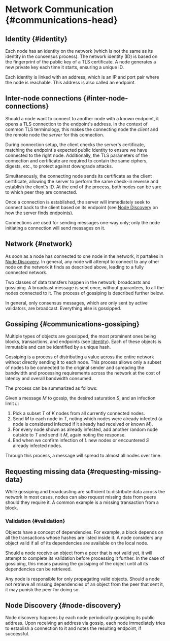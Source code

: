 # Network Communication {#communications-head}

## Identity {#identity}

Each node has an identity on the network (which is not the same as its identity in the consensus process). The network identity (ID) is based on the fingerprint of the public key of a TLS certificate. A node generates a new private key each time it starts, ensuring a unique ID.

Each identity is linked with an address, which is an IP and port pair where the node is reachable. This address is also called an endpoint.

## Inter-node connections {#inter-node-connections}

Should a node want to connect to another node with a known endpoint, it opens a TLS connection to the endpoint's address. In the context of common TLS terminology, this makes the connecting node the _client_ and the remote node the _server_ for this connection.

During connection setup, the client checks the server's certificate, matching the endpoint's expected public identity to ensure we have connected to the right node. Additionally, the TLS parameters of the connection and certificate are required to contain the same ciphers, digests, etc., to protect against downgrade attacks.

Simultaneously, the connecting node sends its certificate as the client certificate, allowing the server to perform the same check-in reverse and establish the client's ID. At the end of the process, both nodes can be sure to which peer they are connected.

Once a connection is established, the server will immediately seek to connect back to the client based on its endpoint (see [Node Discovery](#node-discovery) on how the server finds endpoints).

Connections are used for sending messages one-way only; only the node initiating a connection will send messages on it.

## Network {#network}

As soon as a node has connected to one node in the network, it partakes in [Node Discovery](#node-discovery). In general, any node will attempt to connect to any other node on the network it finds as described above, leading to a fully connected network.

Two classes of data transfers happen in the network; broadcasts and gossiping. A broadcast message is sent once, without guarantees, to all the nodes connected to it. The process of gossiping is described further below.

In general, only consensus messages, which are only sent by active validators, are broadcast. Everything else is gossipped.

## Gossiping {#communications-gossiping}

Multiple types of objects are gossipped, the most prominent ones being blocks, transactions, and endpoints (see [Identity](#identity)). Each of these objects is immutable and can be identified by a unique hash.

Gossiping is a process of distributing a value across the entire network without directly sending it to each node. This process allows only a subset of nodes to be connected to the original sender and spreading the bandwidth and processing requirements across the network at the cost of latency and overall bandwidth consumed.

The process can be summarized as follows:

Given a message _M_ to gossip, the desired saturation _S_, and an infection limit _L_:

1.  Pick a subset _T_ of _K_ nodes from all currently connected nodes.
2.  Send _M_ to each node in _T_, noting which nodes were already infected (a node is considered infected if it already had received or known _M_).
3.  For every node shown as already infected, add another random node outside to _T_ and send it _M_, again noting the response.
4.  End when we confirm infection of _L_ new nodes or encountered _S_ already infected nodes.

Through this process, a message will spread to almost all nodes over time.

## Requesting missing data {#requesting-missing-data}

While gossiping and broadcasting are sufficient to distribute data across the network in most cases, nodes can also request missing data from peers should they require it. A common example is a missing transaction from a block.

### Validation {#validation}

Objects have a concept of dependencies. For example, a block depends on all the transactions whose hashes are listed inside it. A node considers any object valid if all of its dependencies are available on the local node.

Should a node receive an object from a peer that is not valid yet, it will attempt to complete its validation before processing it further. In the case of gossiping, this means pausing the gossiping of the object until all its dependencies can be retrieved.

Any node is responsible for only propagating valid objects. Should a node not retrieve all missing dependencies of an object from the peer that sent it, it may punish the peer for doing so.

## Node Discovery {#node-discovery}

Node discovery happens by each node periodically gossiping its public address. Upon receiving an address via gossip, each node immediately tries to establish a connection to it and notes the resulting endpoint, if successful.
